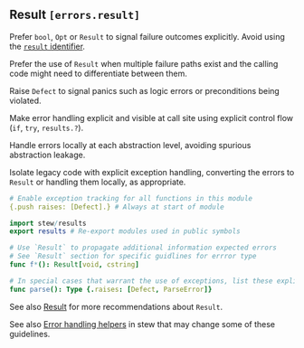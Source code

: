 ## Result `[errors.result]`

Prefer `bool`, `Opt` or `Result` to signal failure outcomes explicitly. Avoid using the [`result` identifier](language.result.md).

Prefer the use of `Result` when multiple failure paths exist and the calling code might need to differentiate between them.

Raise `Defect` to signal panics such as logic errors or preconditions being violated.

Make error handling explicit and visible at call site using explicit control flow (`if`, `try`, `results.?`).

Handle errors locally at each abstraction level, avoiding spurious abstraction leakage.

Isolate legacy code with explicit exception handling, converting the errors to `Result` or handling them locally, as appropriate.

```nim
# Enable exception tracking for all functions in this module
{.push raises: [Defect].} # Always at start of module

import stew/results
export results # Re-export modules used in public symbols

# Use `Result` to propagate additional information expected errors
# See `Result` section for specific guidlines for errror type
func f*(): Result[void, cstring]

# In special cases that warrant the use of exceptions, list these explicitly using the `raises` pragma.
func parse(): Type {.raises: [Defect, ParseError]}
```

See also [Result](libraries.result.md) for more recommendations about `Result`.

See also [Error handling helpers](https://github.com/status-im/nim-stew/pull/26) in stew that may change some of these guidelines.
